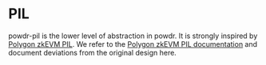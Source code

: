 # PIL

powdr-pil is the lower level of abstraction in powdr. It is strongly inspired by [Polygon zkEVM PIL](https://github.com/0xPolygonHermez/pilcom/). We refer to the [Polygon zkEVM PIL documentation](https://wiki.polygon.technology/docs/category/polynomial-identity-language/) and document deviations from the original design here.

